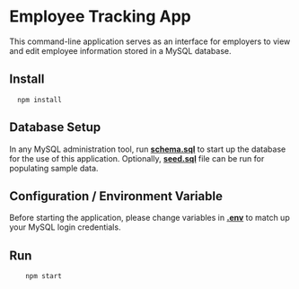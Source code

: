 # Employee Tracking App
This command-line application serves as an interface for employers to view and edit employee information stored in a MySQL database.

## Install
```
  npm install
```

## Database Setup
In any MySQL administration tool, run [**schema.sql**](db/schema.sql) to start up the database for the use of this application. Optionally, [**seed.sql**](db/seed.sql) file can be run for populating sample data.

## Configuration / Environment Variable
Before starting the application, please change variables in [**.env**](.env) to match up your MySQL login credentials.

## Run
```
    npm start
```
